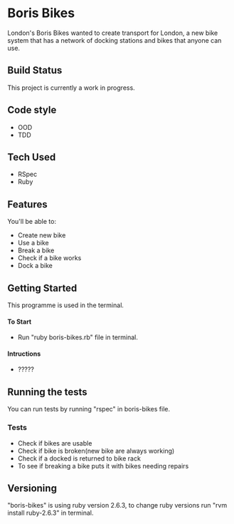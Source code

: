 # Boris Bikes
London's Boris Bikes wanted to create transport for London, a new bike system that has a network of docking stations and bikes that anyone can use.

## Build Status

This project is currently a work in progress.

## Code style

- OOD
- TDD

## Tech Used

- RSpec
- Ruby

## Features

You'll be able to:

- Create new bike
- Use a bike
- Break a bike
- Check if a bike works
- Dock a bike

## Getting Started

This programme is used in the terminal.

#### To Start

- Run "ruby  boris-bikes.rb" file in terminal.

#### Intructions

- ?????

## Running the tests

You can run tests by running "rspec" in boris-bikes file.

### Tests 

- Check if bikes are usable
- Check if bike is broken(new bike are always working)
- Check if a docked is returned to bike rack
- To see if breaking a bike puts it with bikes needing repairs


## Versioning

"boris-bikes" is using ruby version 2.6.3, to change ruby versions run "rvm install ruby-2.6.3" in terminal.
